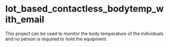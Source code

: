 # Iot_based_contactless_bodytemp_with_email
This project can be used to monitor the body temperature of the individuals and no person is required to hold the equipment 
